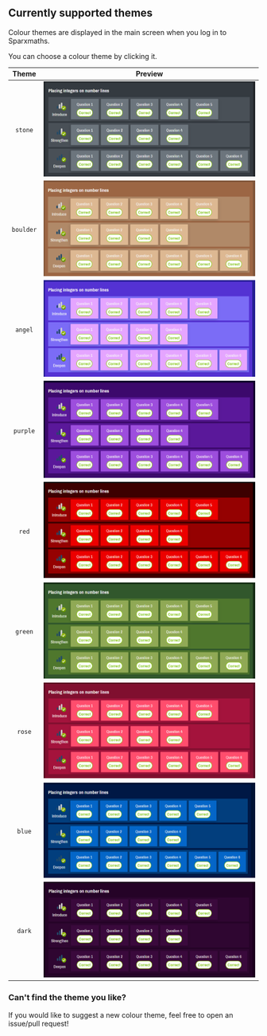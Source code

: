 ## Currently supported themes

Colour themes are displayed in the main screen when you log in to Sparxmaths.

You can choose a colour theme by clicking it.

|   Theme   |                                   Preview                                   |
| :-------: | :-------------------------------------------------------------------------: |
|  `stone`  | ![image](https://raw.githubusercontent.com/SintcoLTD/CDN/main/chrome-extension/sparxmaths/images/theme1.png) |
| `boulder` | ![image](https://raw.githubusercontent.com/SintcoLTD/CDN/main/chrome-extension/sparxmaths/images/theme2.png) |
|  `angel`  | ![image](https://raw.githubusercontent.com/SintcoLTD/CDN/main/chrome-extension/sparxmaths/images/theme3.png) |
| `purple`  | ![image](https://raw.githubusercontent.com/SintcoLTD/CDN/main/chrome-extension/sparxmaths/images/theme4.png) |
|   `red`   | ![image](https://raw.githubusercontent.com/SintcoLTD/CDN/main/chrome-extension/sparxmaths/images/theme5.png) |
|  `green`  | ![image](https://raw.githubusercontent.com/SintcoLTD/CDN/main/chrome-extension/sparxmaths/images/theme6.png) |
|  `rose`   | ![image](https://raw.githubusercontent.com/SintcoLTD/CDN/main/chrome-extension/sparxmaths/images/theme7.png) |
|  `blue`   | ![image](https://raw.githubusercontent.com/SintcoLTD/CDN/main/chrome-extension/sparxmaths/images/theme8.png) |
|  `dark`   | ![image](https://raw.githubusercontent.com/SintcoLTD/CDN/main/chrome-extension/sparxmaths/images/theme9.png) |

### Can't find the theme you like?

If you would like to suggest a new colour theme, feel free to open an issue/pull request!
